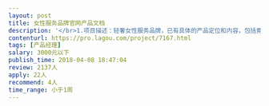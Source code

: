 ```yaml
---                
layout: post       
title: 女性服务品牌官网产品文档           
description: '</br>1.项目描述：轻奢女性服务品牌，已有具体的产品定位和内容，包括竟品网站和参照对象，以及内部对产品的定位和要求</br>2.项目概况：因为只是品牌资讯官网的网站，所以产品文档书写很简单，但要求细致和认真，按预定要求做出PC、移动，小程序的官网产品文档</br>'     
contenturl: https://pro.lagou.com/project/7167.html      
tags: [产品经理]            
salary: 3000元以下          
publish_time: 2018-04-08 18:47:04         
review: 2137人                   
apply: 22人                   
recommend: 4人                   
time_range: 小于1周              
---                 
```

